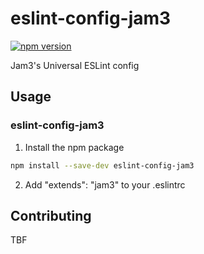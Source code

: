 # eslint-config-jam3

[![npm version](https://badge.fury.io/js/eslint-config-jam3.svg)](http://badge.fury.io/js/eslint-config-jam3)

Jam3's Universal ESLint config

## Usage

### eslint-config-jam3

1.  Install the npm package

```bash
npm install --save-dev eslint-config-jam3
```

2.  Add "extends": "jam3" to your .eslintrc

## Contributing

TBF
